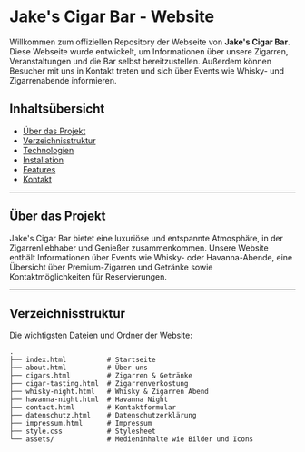 # Jake's Cigar Bar - Website

Willkommen zum offiziellen Repository der Webseite von **Jake's Cigar Bar**. Diese Webseite wurde entwickelt, um Informationen über unsere Zigarren, Veranstaltungen und die Bar selbst bereitzustellen. Außerdem können Besucher mit uns in Kontakt treten und sich über Events wie Whisky- und Zigarrenabende informieren.

## Inhaltsübersicht

- [Über das Projekt](#über-das-projekt)
- [Verzeichnisstruktur](#verzeichnisstruktur)
- [Technologien](#technologien)
- [Installation](#installation)
- [Features](#features)
- [Kontakt](#kontakt)

---

## Über das Projekt

Jake's Cigar Bar bietet eine luxuriöse und entspannte Atmosphäre, in der Zigarrenliebhaber und Genießer zusammenkommen. Unsere Website enthält Informationen über Events wie Whisky- oder Havanna-Abende, eine Übersicht über Premium-Zigarren und Getränke sowie Kontaktmöglichkeiten für Reservierungen.

---

## Verzeichnisstruktur

Die wichtigsten Dateien und Ordner der Website:

```plaintext
.
├── index.html          # Startseite
├── about.html          # Über uns
├── cigars.html         # Zigarren & Getränke
├── cigar-tasting.html  # Zigarrenverkostung
├── whisky-night.html   # Whisky & Zigarren Abend
├── havanna-night.html  # Havanna Night
├── contact.html        # Kontaktformular
├── datenschutz.html    # Datenschutzerklärung
├── impressum.html      # Impressum
├── style.css           # Stylesheet
└── assets/             # Medieninhalte wie Bilder und Icons
